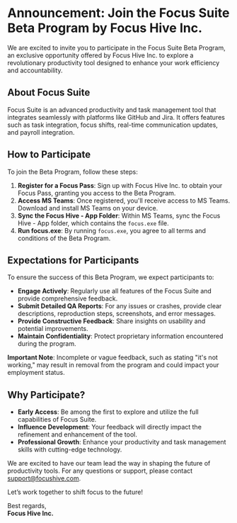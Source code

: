 # Announcement: Join the Focus Suite Beta Program by Focus Hive Inc.

We are excited to invite you to participate in the Focus Suite Beta Program, an exclusive opportunity offered by Focus Hive Inc. to explore a revolutionary productivity tool designed to enhance your work efficiency and accountability.

## About Focus Suite

Focus Suite is an advanced productivity and task management tool that integrates seamlessly with platforms like GitHub and Jira. It offers features such as task integration, focus shifts, real-time communication updates, and payroll integration.

## How to Participate

To join the Beta Program, follow these steps:

1. **Register for a Focus Pass**: Sign up with Focus Hive Inc. to obtain your Focus Pass, granting you access to the Beta Program.
2. **Access MS Teams**: Once registered, you'll receive access to MS Teams. Download and install MS Teams on your device.
3. **Sync the Focus Hive - App Folder**: Within MS Teams, sync the Focus Hive - App folder, which contains the `focus.exe` file.
4. **Run focus.exe**: By running `focus.exe`, you agree to all terms and conditions of the Beta Program.

## Expectations for Participants

To ensure the success of this Beta Program, we expect participants to:

- **Engage Actively**: Regularly use all features of the Focus Suite and provide comprehensive feedback.
- **Submit Detailed QA Reports**: For any issues or crashes, provide clear descriptions, reproduction steps, screenshots, and error messages.
- **Provide Constructive Feedback**: Share insights on usability and potential improvements.
- **Maintain Confidentiality**: Protect proprietary information encountered during the program.

**Important Note**: Incomplete or vague feedback, such as stating "it's not working," may result in removal from the program and could impact your employment status.

## Why Participate?

- **Early Access**: Be among the first to explore and utilize the full capabilities of Focus Suite.
- **Influence Development**: Your feedback will directly impact the refinement and enhancement of the tool.
- **Professional Growth**: Enhance your productivity and task management skills with cutting-edge technology.

We are excited to have our team lead the way in shaping the future of productivity tools. For any questions or support, please contact [support@focushive.com](mailto:support@focushive.com).

Let’s work together to shift focus to the future!

Best regards,  
**Focus Hive Inc.**
